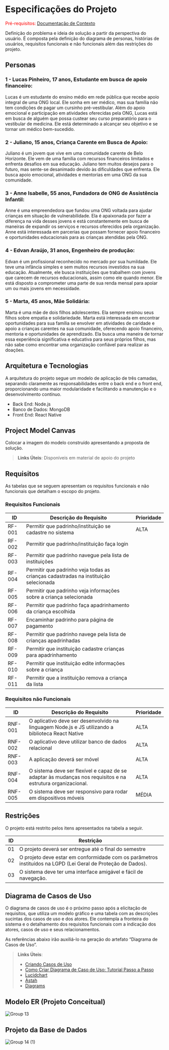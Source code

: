 # Especificações do Projeto

<span style="color:red">Pré-requisitos: <a href="1-Documentação de Contexto.md"> Documentação de Contexto</a></span>

Definição do problema e ideia de solução a partir da perspectiva do usuário. É composta pela definição do  diagrama de personas, histórias de usuários, requisitos funcionais e não funcionais além das restrições do projeto.

## Personas

### 1 - Lucas Pinheiro, 17 anos, Estudante em busca de apoio financeiro: 
Lucas é um estudante do ensino médio em rede pública que recebe apoio integral de uma ONG local. Ele sonha em ser médico, mas sua família não tem condições de pagar um cursinho pré-vestibular. Além do apoio emocional e participação em atividades oferecidas pela ONG, Lucas está em busca de alguém que possa custear seu curso preparatório para o vestibular de medicina. Ele está determinado a alcançar seu objetivo e se tornar um médico bem-sucedido. 

### 2 - Juliano, 15 anos, Criança Carente em Busca de Apoio: 
Juliano é um jovem que vive em uma comunidade carente de Belo Horizonte. Ele vem de uma família com recursos financeiros limitados e enfrenta desafios em sua educação. Juliano tem muitos desejos para o futuro, mas sente-se desanimado devido às dificuldades que enfrenta. Ele busca apoio emocional, atividades e mentorias em uma ONG da sua comunidade. 

### 3 - Anne Isabelle, 55 anos, Fundadora de ONG de Assistência Infantil: 
Anne é uma empreendedora que fundou uma ONG voltada para ajudar crianças em situação de vulnerabilidade. Ela é apaixonada por fazer a diferença na vida desses jovens e está constantemente em busca de maneiras de expandir os serviços e recursos oferecidos pela organização. Anne está interessada em parcerias que possam fornecer apoio financeiro e oportunidades educacionais para as crianças atendidas pela ONG. 

### 4 - Edvan Araújo, 31 anos, Engenheiro de produção: 
Edvan é um profissional reconhecido no mercado por sua humildade. Ele teve uma infância simples e sem muitos recursos investidos na sua educação. Atualmente, ele busca instituições que trabalhem com jovens que carecem de recursos educacionais, assim como ele quando menor. Ele está disposto a comprometer uma parte de sua renda mensal para apoiar um ou mais jovens em necessidade. 

### 5 - Marta, 45 anos, Mãe Solidária: 
Marta é uma mãe de dois filhos adolescentes. Ela sempre ensinou seus filhos sobre empatia e solidariedade. Marta está interessada em encontrar oportunidades para sua família se envolver em atividades de caridade e apoio a crianças carentes na sua comunidade, oferecendo apoio financeiro, mentoria e oportunidades de aprendizado. Ela busca uma maneira de tornar essa experiência significativa e educativa para seus próprios filhos, mas não sabe como encontrar uma organização confiável para realizar as doações. 

## Arquitetura e Tecnologias

A arquitetura do projeto segue um modelo de aplicação de três camadas, separando claramente as responsabilidades entre o back end e o front end, proporcionando uma maior modularidade e facilitando a manutenção e o desenvolvimento contínuo.
* Back End: Node.js
* Banco de Dados: MongoDB
* Front End: React Native

## Project Model Canvas

Colocar a imagem do modelo construído apresentando a proposta de solução.

> **Links Úteis**:
> Disponíveis em material de apoio do projeto

## Requisitos

As tabelas que se seguem apresentam os requisitos funcionais e não funcionais que detalham o escopo do projeto.

### Requisitos Funcionais

|ID    | Descrição do Requisito  | Prioridade |
|------|-----------------------------------------|----|
|RF-001| Permitir que padrinho/instituição se cadastre no sistema | ALTA | 
|RF-002| Permitir que padrinho/instituição faça login   |  |
|RF-003| Permitir que padrinho navegue pela lista de instituições  |  |
|RF-004| Permitir que padrinho veja todas as crianças cadastradas na instituição selecionada |  |
|RF-005| Permitir que padrinho veja informações sobre a criança selecionada |  |
|RF-006| Permitir que padrinho faça apadrinhamento da criança escolhida |  |
|RF-007| Encaminhar padrinho para página de pagamento   |  |
|RF-008| Permitir que padrinho navege pela lista de crianças apadrinhadas   |  |
|RF-009| Permitir que instituição cadastre crianças para apadrinhamento   |  |
|RF-010| Permitir que instituição edite informações sobre a criança  |  |
|RF-011| Permitir que a instituição remova a criança da lista |  |



### Requisitos não Funcionais

|ID     | Descrição do Requisito  |Prioridade |
|-------|-------------------------|----|
|RNF-001| O aplicativo deve ser desenvolvido na linguagem Node.js e JS utilizando a biblioteca React Native | ALTA | 
|RNF-002| O aplicativo deve utilizar banco de dados relacional |  ALTA | 
|RNF-003| A aplicação deverá ser móvel  |  ALTA | 
|RNF-004| O sistema deve ser flexível e capaz de se adaptar às mudanças nos requisitos e na estrutura organizacional. |  ALTA | 
|RNF-005| O sistema deve ser responsivo para rodar em dispositivos móveis |  MÉDIA | 

## Restrições

O projeto está restrito pelos itens apresentados na tabela a seguir.

|ID| Restrição                                             |
|--|-------------------------------------------------------|
|01| O projeto deverá ser entregue até o final do semestre |
|02| O projeto deve estar em conformidade com os parâmetros instituídos na LGPD (Lei Geral de Proteção de Dados).    |
|03| O sistema deve ter uma interface amigável e fácil de navegação.  |

## Diagrama de Casos de Uso

O diagrama de casos de uso é o próximo passo após a elicitação de requisitos, que utiliza um modelo gráfico e uma tabela com as descrições sucintas dos casos de uso e dos atores. Ele contempla a fronteira do sistema e o detalhamento dos requisitos funcionais com a indicação dos atores, casos de uso e seus relacionamentos. 

As referências abaixo irão auxiliá-lo na geração do artefato “Diagrama de Casos de Uso”.

> **Links Úteis**:
> - [Criando Casos de Uso](https://www.ibm.com/docs/pt-br/elm/6.0?topic=requirements-creating-use-cases)
> - [Como Criar Diagrama de Caso de Uso: Tutorial Passo a Passo](https://gitmind.com/pt/fazer-diagrama-de-caso-uso.html/)
> - [Lucidchart](https://www.lucidchart.com/)
> - [Astah](https://astah.net/)
> - [Diagrams](https://app.diagrams.net/)


## Modelo ER (Projeto Conceitual)
![Group 13](https://github.com/ICEI-PUC-Minas-PMV-ADS/pmv-sint-2024-1-e5-proj-mov-t1-apadrinhamento/assets/102738785/7bc66a9d-b55f-4ccd-b0ad-8d718a7cfc2a)


## Projeto da Base de Dados


![Group 14 (1)](https://github.com/ICEI-PUC-Minas-PMV-ADS/pmv-sint-2024-1-e5-proj-mov-t1-apadrinhamento/assets/102738785/77ec6726-eec3-4b34-b29d-f1dfca0eeac0)



